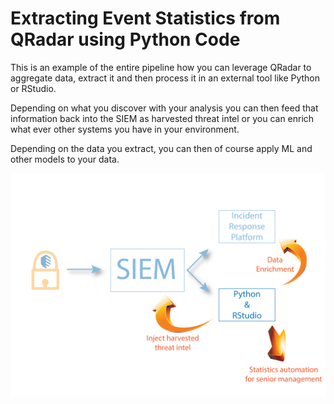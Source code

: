 # Extracting Event Statistics from QRadar using Python Code

This is an example of the entire pipeline how you can leverage QRadar to 
aggregate data, extract it and then process it in an external tool
like Python or RStudio.

Depending on what you discover with your analysis you can then feed that 
information back into the SIEM as harvested threat intel or you can enrich
what ever other systems you have in your environment.

Depending on the data you extract, you can then of course apply ML and
other models to your data.

![](images/POST-SIEMDataPipeline.png)

